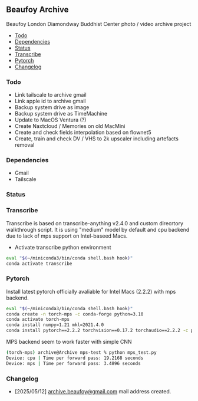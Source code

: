 ## Beaufoy Archive
Beaufoy London Diamondway  Buddhist Center photo / video archive project

- [Todo](#todo)
- [Dependencies](#dependencies)
- [Status](#status)
- [Transcribe](#transcribe)
- [Pytorch](#pytorch)
- [Changelog](#changelog)

### Todo
* Link tailscale to archive gmail
* Link apple id to archive gmail
* Backup system drive as image
* Backup system drive as TimeMachine
* Update to MacOS Ventura (?)
* Create Naxtcloud / Memories on old MacMini
* Create and check fields interpolation based on flownet5
* Create, train and check DV / VHS to 2k upscaler including artefacts removal

### Dependencies
* Gmail
* Tailscale

### Status

### Transcribe

Transcribe is based on transcribe-anything v2.4.0 and custom direcrtory walkthrough script. It is using "medium" model by default and cpu backend due to lack of mps support on Intel-baseed Macs.

* Activate transcribe python environment 

```bash
eval "$(~/miniconda3/bin/conda shell.bash hook)"
conda activate transcribe
```

### Pytorch

Install latest pytorch officially avaliable for Intel Macs (2.2.2) with mps backend.

```bash
eval "$(~/miniconda3/bin/conda shell.bash hook)"
conda create -n torch-mps -c conda-forge python=3.10
conda activate torch-mps
conda install numpy=1.21 mkl=2021.4.0
conda install pytorch==2.2.2 torchvision==0.17.2 torchaudio==2.2.2 -c pytorch
```

MPS backend seem to work faster with simple CNN

```bash
(torch-mps) archive@Archive mps-test % python mps_test.py                              
Device: cpu | Time per forward pass: 19.2168 seconds
Device: mps | Time per forward pass: 3.4896 seconds
```

### Changelog

* [2025/05/12] archive.beaufoy@gmail.com mail address created.


